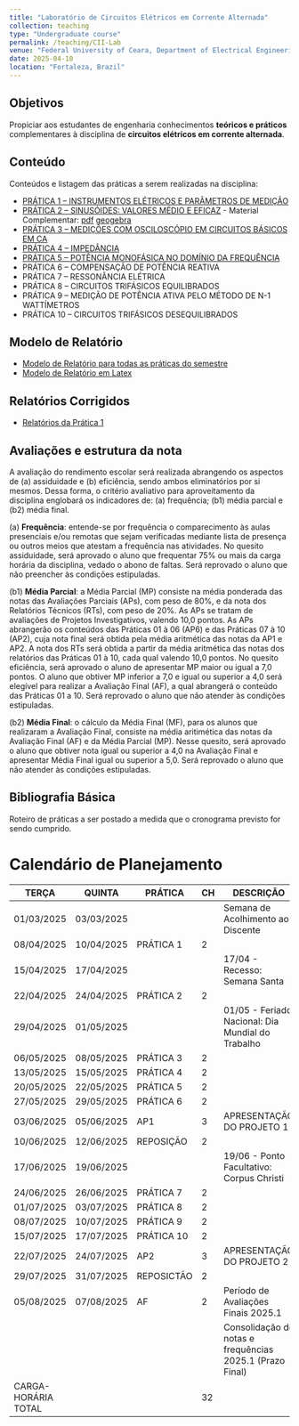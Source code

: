 ```yaml
---
title: "Laboratório de Circuitos Elétricos em Corrente Alternada"
collection: teaching
type: "Undergraduate course"
permalink: /teaching/CII-Lab
venue: "Federal University of Ceara, Department of Electrical Engineering"
date: 2025-04-10
location: "Fortaleza, Brazil"
---
```


## Objetivos

Propiciar aos estudantes de engenharia conhecimentos **teóricos e práticos** complementares à disciplina de **circuitos elétricos em corrente alternada**.

## Conteúdo

Conteúdos e listagem das práticas a serem realizadas na disciplina:

- [PRÁTICA 1 – INSTRUMENTOS ELÉTRICOS E PARÂMETROS DE MEDIÇÃO](https://drive.google.com/file/d/1fa-bsKBUKz1iVuaZCLPZgY0yeSsMw7LP/view?usp=sharing)
- [PRÁTICA 2 – SINUSÓIDES: VALORES MÉDIO E EFICAZ](https://drive.google.com/file/d/19VbHCvMmbyNnBR5G_uyiHrW1LU0E9nPp/view?usp=sharing) - Material Complementar: [pdf](https://drive.google.com/file/d/1qB7rxzvwnACqE5rjZKdOQh4ZFej_vjfk/view?usp=sharing) [geogebra](https://drive.google.com/file/d/1JkR5Hf5nfLu3aETYMq9znHDLERsJIJFZ/view?usp=sharing)
- [PRÁTICA 3 – MEDIÇÕES COM OSCILOSCÓPIO EM CIRCUITOS BÁSICOS EM CA](https://drive.google.com/file/d/1kQoBRaidtvmVR9ye1CMA6i10tPjhQYhh/view?usp=sharing)
- [PRÁTICA 4 – IMPEDÂNCIA](https://drive.google.com/file/d/1QcEEbh3EUklrnxR2nOY53Z8FiAup9rnQ/view?usp=sharing)
- [PRÁTICA 5 – POTÊNCIA MONOFÁSICA NO DOMÍNIO DA FREQUÊNCIA](https://drive.google.com/file/d/1FwGnNwoPd88wrG04nxlJAcexkTmvWeML/view?usp=sharing)
- PRÁTICA 6 – COMPENSAÇÃO DE POTÊNCIA REATIVA
- PRÁTICA 7 – RESSONÂNCIA ELÉTRICA
- PRÁTICA 8 – CIRCUITOS TRIFÁSICOS EQUILIBRADOS
- PRÁTICA 9 – MEDIÇÃO DE POTÊNCIA ATIVA PELO MÉTODO DE N-1 WATTÍMETROS
- PRÁTICA 10 – CIRCUITOS TRIFÁSICOS DESEQUILIBRADOS

## Modelo de Relatório

- [Modelo de Relatório para todas as práticas do semestre](https://drive.google.com/file/d/1GZ1fYzrnRxrkhZJw72JkiaNh9QCy79bQ/view?usp=sharing)
- [Modelo de Relatório em Latex](https://drive.google.com/file/d/1veFdWQyyafUW4i_PIUmN66L1xjszS0M4/view?usp=sharing)

## Relatórios Corrigidos

- [Relatórios da Prática 1](https://drive.google.com/drive/folders/1AzMua29aobT0m5yYflKKf13skT8L6ZAA?usp=sharing)

## Avaliações e estrutura da nota

A avaliação do rendimento escolar será realizada abrangendo os aspectos de (a) assiduidade e (b) eficiência, sendo ambos eliminatórios por si mesmos. Dessa forma, o critério avaliativo para aproveitamento da disciplina englobará os indicadores de: (a) frequência; (b1) média parcial e (b2) média final.

(a) **Frequência**: entende-se por frequência o comparecimento às aulas presenciais e/ou remotas que sejam verificadas mediante lista de presença ou outros meios que atestam a frequência nas atividades. No quesito assiduidade, será aprovado o aluno que frequentar 75% ou mais da carga horária da disciplina, vedado o abono de faltas. Será reprovado o aluno que não preencher às condições estipuladas.

(b1) **Média Parcial**: a Média Parcial (MP) consiste na média ponderada das notas das Avaliações Parciais (APs), com peso de 80%, e da nota dos Relatórios Técnicos (RTs), com peso de 20%. As APs se tratam de avaliações de Projetos Investigativos, valendo 10,0 pontos. As APs abrangerão os conteúdos das Práticas 01 à 06 (AP6) e das Práticas 07 à 10 (AP2), cuja nota final será obtida pela média aritmética das notas da AP1 e AP2. A nota dos RTs será obtida a partir da média aritmética das notas dos relatórios das Práticas 01 à 10, cada qual valendo 10,0 pontos. No quesito eficiência, será aprovado o aluno de apresentar MP maior ou igual a 7,0 pontos. O aluno que obtiver MP inferior a 7,0 e igual ou superior a 4,0 será elegível para realizar a Avaliação Final (AF), a qual abrangerá o conteúdo das Práticas 01 a 10. Será reprovado o aluno que não atender às condições estipuladas.

(b2) **Média Final**: o cálculo da Média Final (MF), para os alunos que realizaram a Avaliação Final, consiste na média aritimética das notas da Avaliação Final (AF) e da Média Parcial (MP). Nesse quesito, será aprovado o aluno que obtiver nota igual ou superior a 4,0 na Avaliação Final e apresentar Média Final igual ou superior a 5,0. Será reprovado o aluno que não atender às condições estipuladas.

## Bibliografia Básica

Roteiro de práticas a ser postado a medida que o cronograma previsto for sendo cumprido.

# Calendário de Planejamento

| TERÇA               | QUINTA     | PRÁTICA    | CH | DESCRIÇÃO                                                |
|---------------------|------------|------------|----|----------------------------------------------------------|
| 01/03/2025          | 03/03/2025 |            |    | Semana de Acolhimento ao Discente                        |
| 08/04/2025          | 10/04/2025 | PRÁTICA 1  | 2  |                                                          |
| 15/04/2025          | 17/04/2025 |            |    | 17/04 - Recesso: Semana Santa                            |
| 22/04/2025          | 24/04/2025 | PRÁTICA 2  | 2  |                                                          |
| 29/04/2025          | 01/05/2025 |            |    | 01/05 - Feriado Nacional: Dia Mundial do Trabalho        |
| 06/05/2025          | 08/05/2025 | PRÁTICA 3  | 2  |                                                          |
| 13/05/2025          | 15/05/2025 | PRÁTICA 4  | 2  |                                                          |
| 20/05/2025          | 22/05/2025 | PRÁTICA 5  | 2  |                                                          |
| 27/05/2025          | 29/05/2025 | PRÁTICA 6  | 2  |                                                          |
| 03/06/2025          | 05/06/2025 | AP1        | 3  | APRESENTAÇÃO DO PROJETO 1                                |
| 10/06/2025          | 12/06/2025 | REPOSIÇÃO  | 2  |                                                          |
| 17/06/2025          | 19/06/2025 |            |    | 19/06 - Ponto Facultativo: Corpus Christi                |
| 24/06/2025          | 26/06/2025 | PRÁTICA 7  | 2  |                                                          |
| 01/07/2025          | 03/07/2025 | PRÁTICA 8  | 2  |                                                          |
| 08/07/2025          | 10/07/2025 | PRÁTICA 9  | 2  |                                                          |
| 15/07/2025          | 17/07/2025 | PRÁTICA 10 | 2  |                                                          |
| 22/07/2025          | 24/07/2025 | AP2        | 3  | APRESENTAÇÃO DO PROJETO 2                                |
| 29/07/2025          | 31/07/2025 | REPOSICTÃO | 2  |                                                          |
| 05/08/2025          | 07/08/2025 | AF         | 2  | Período de Avaliações Finais 2025.1                      |
|                     |            |            |    | Consolidação de notas e frequências 2025.1 (Prazo Final) |
| CARGA-HORÁRIA TOTAL |            |            | 32 |                                                          |